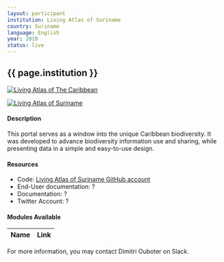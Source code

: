 ```yaml
---
layout: participant
institution: Living Atlas of Suriname
country: Suriname
language: English
year: 2018
status: live
---
```


## {{ page.institution }}

[![Living Atlas of The Caribbean](../assets/img/participants/living-atlas-caribbean.png)](http://lac.uvs.edu/)

[![Living Atlas of Suriname](../assets/img/participants/living-atlas-suriname.png)](http://lac.uvs.edu/index.php/sr/)

#### Description 
This portal serves as a window into the unique Caribbean biodiversity. It was developed to advance biodiversity information use and sharing, while presenting data in a simple and easy-to-use design.

#### Resources

- Code: [Living Atlas of Suriname GitHub account]()
- End-User documentation: ?
- Documentation: ?
- Twitter Account: ?

#### Modules Available 

| Name              | Link                                                                       | 
| ------------------|----------------------------------------------------------------------------|



For more information, you may contact Dimitri Ouboter on Slack.
